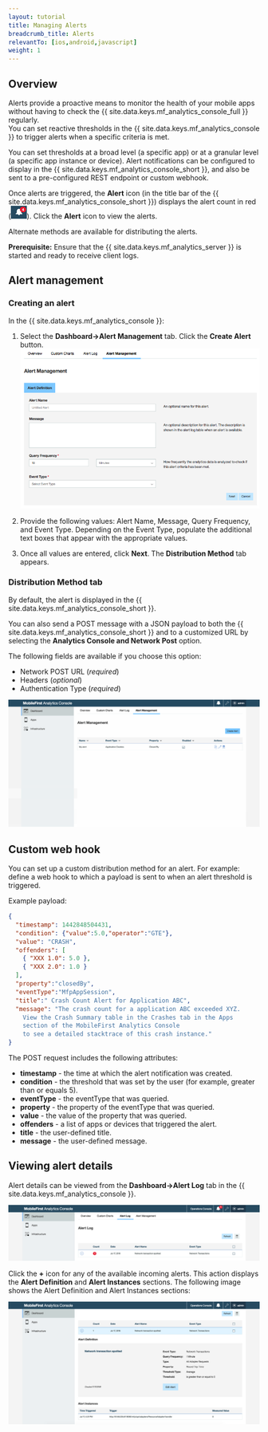 ```yaml
---
layout: tutorial
title: Managing Alerts
breadcrumb_title: Alerts
relevantTo: [ios,android,javascript]
weight: 1
---
```

<!-- NLS_CHARSET=UTF-8 -->
## Overview
Alerts provide a proactive means to monitor the health of your mobile apps without having to check the {{ site.data.keys.mf_analytics_console_full }} regularly.  
You can set reactive thresholds in the {{ site.data.keys.mf_analytics_console }} to trigger alerts when a specific criteria is met.

You can set thresholds at a broad level (a specific app) or at a granular level (a specific app instance or device). Alert notifications can be configured to display in the {{ site.data.keys.mf_analytics_console_short }}, and also be sent to a pre-configured REST endpoint or custom webhook.

Once alerts are triggered, the **Alert** icon (in the title bar of the {{ site.data.keys.mf_analytics_console_short }}) displays the alert count in red (<img  alt="alert icon" style="margin:0;display:inline" src="alertIcon.png"/>). Click the **Alert** icon to view the alerts.

Alternate methods are available for distributing the alerts.

**Prerequisite:** Ensure that the {{ site.data.keys.mf_analytics_server }} is started and ready to receive client logs.

## Alert management
### Creating an alert
In the {{ site.data.keys.mf_analytics_console }}:




1. Select the **Dashboard→Alert Management** tab. Click the **Create Alert** button.
![Alert Management Tab](alert_management_tab.png)

1. Provide the following values: Alert Name, Message, Query Frequency, and Event Type. Depending on the Event Type, populate the additional text boxes that appear with the appropriate values.

2. Once all values are entered, click **Next**. The **Distribution Method** tab appears.





### Distribution Method tab
By default, the alert is displayed in the {{ site.data.keys.mf_analytics_console_short }}.

You can also send a POST message with a JSON payload to both the {{ site.data.keys.mf_analytics_console_short }} and to a customized URL by selecting the **Analytics Console and Network Post** option.

The following fields are available if you choose this option:

* Network POST URL (*required*)
* Headers (*optional*)
* Authentication Type (*required*)

<img class="gifplayer"  alt="Creating an alert" src="creating-an-alert.png"/>

## Custom web hook
You can set up a custom distribution method for an alert. For example: define a web hook to which a payload is sent to when an alert threshold is triggered.

Example payload:

```json
{
  "timestamp": 1442848504431,
  "condition": {"value":5.0,"operator":"GTE"},
  "value": "CRASH",
  "offenders": [
    { "XXX 1.0": 5.0 },
    { "XXX 2.0": 1.0 }
  ],
  "property":"closedBy",
  "eventType":"MfpAppSession",
  "title":" Crash Count Alert for Application ABC",
  "message": "The crash count for a application ABC exceeded XYZ.
    View the Crash Summary table in the Crashes tab in the Apps
    section of the MobileFirst Analytics Console
    to see a detailed stacktrace of this crash instance."
}
```

The POST request includes the following attributes:

* **timestamp** - the time at which the alert notification was created.
* **condition** - the threshold that was set by the user (for example, greater than or equals 5).
* **eventType** - the eventType that was queried.
* **property** - the property of the eventType that was queried.
* **value** - the value of the property that was queried.
* **offenders** - a list of apps or devices that triggered the alert.
* **title** - the user-defined title.
* **message** - the user-defined message.

## Viewing alert details
Alert details can be viewed from the **Dashboard→Alert Log** tab in the {{ site.data.keys.mf_analytics_console }}.

![A new alert log](alert-log.png)

Click the **+** icon for any of the available incoming alerts. This action displays the **Alert Definition** and **Alert Instances** sections. The following image shows the Alert Definition and Alert Instances sections:

![Alert definitiosns and instances](alert-definitions-and-instances.png)
